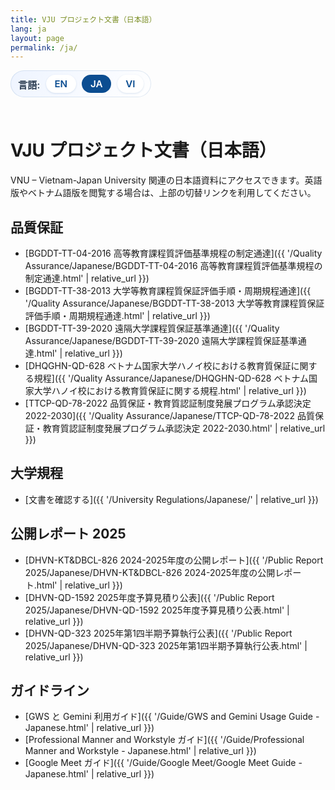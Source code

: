 ```yaml
---
title: VJU プロジェクト文書（日本語）
lang: ja
layout: page
permalink: /ja/
---
```


<style>
  .language-switcher {
    display: inline-flex;
    align-items: center;
    gap: 0.6rem;
    padding: 0.45rem 0.75rem;
    border-radius: 999px;
    background: linear-gradient(135deg, #eef4ff 0%, #ffffff 100%);
    box-shadow: inset 0 0 0 1px rgba(11, 77, 145, 0.12);
    margin: 0 0 1.5rem;
    font-size: 0.95rem;
  }

  .language-switcher span {
    font-weight: 600;
    color: #2d3e52;
  }

  .language-switcher a,
  .language-switcher strong {
    padding: 0.3rem 0.85rem;
    border-radius: 999px;
    text-decoration: none;
    font-weight: 600;
  }

  .language-switcher a {
    color: #0b4d91;
    background: #ffffff;
    box-shadow: 0 1px 3px rgba(11, 77, 145, 0.15);
    transition: background 0.15s ease, color 0.15s ease, box-shadow 0.15s ease;
  }

  .language-switcher a:hover,
  .language-switcher a:focus-visible {
    background: #0b4d91;
    color: #ffffff;
    box-shadow: 0 4px 10px rgba(11, 77, 145, 0.2);
  }

  .language-switcher strong {
    color: #ffffff;
    background: #0b4d91;
  }
</style>

<div class="language-switcher" role="navigation" aria-label="言語切替">
  <span>言語:</span>
  <a href="{{ '/' | relative_url }}">EN</a>
  <strong>JA</strong>
  <a href="{{ '/vi/' | relative_url }}">VI</a>
</div>

# VJU プロジェクト文書（日本語）

VNU – Vietnam-Japan University 関連の日本語資料にアクセスできます。英語版やベトナム語版を閲覧する場合は、上部の切替リンクを利用してください。

## 品質保証

- [BGDDT-TT-04-2016 高等教育課程質評価基準規程の制定通達]({{ '/Quality Assurance/Japanese/BGDDT-TT-04-2016 高等教育課程質評価基準規程の制定通達.html' | relative_url }})
- [BGDDT-TT-38-2013 大学等教育課程質保証評価手順・周期規程通達]({{ '/Quality Assurance/Japanese/BGDDT-TT-38-2013 大学等教育課程質保証評価手順・周期規程通達.html' | relative_url }})
- [BGDDT-TT-39-2020 遠隔大学課程質保証基準通達]({{ '/Quality Assurance/Japanese/BGDDT-TT-39-2020 遠隔大学課程質保証基準通達.html' | relative_url }})
- [DHQGHN-QD-628 ベトナム国家大学ハノイ校における教育質保証に関する規程]({{ '/Quality Assurance/Japanese/DHQGHN-QD-628 ベトナム国家大学ハノイ校における教育質保証に関する規程.html' | relative_url }})
- [TTCP-QD-78-2022 品質保証・教育質認証制度発展プログラム承認決定 2022-2030]({{ '/Quality Assurance/Japanese/TTCP-QD-78-2022 品質保証・教育質認証制度発展プログラム承認決定 2022-2030.html' | relative_url }})

## 大学規程

- [文書を確認する]({{ '/University Regulations/Japanese/' | relative_url }})

## 公開レポート 2025

- [DHVN-KT&DBCL-826 2024-2025年度の公開レポート]({{ '/Public Report 2025/Japanese/DHVN-KT&DBCL-826 2024-2025年度の公開レポート.html' | relative_url }})
- [DHVN-QD-1592 2025年度予算見積り公表]({{ '/Public Report 2025/Japanese/DHVN-QD-1592 2025年度予算見積り公表.html' | relative_url }})
- [DHVN-QD-323 2025年第1四半期予算執行公表]({{ '/Public Report 2025/Japanese/DHVN-QD-323 2025年第1四半期予算執行公表.html' | relative_url }})

## ガイドライン

- [GWS と Gemini 利用ガイド]({{ '/Guide/GWS and Gemini Usage Guide - Japanese.html' | relative_url }})
- [Professional Manner and Workstyle ガイド]({{ '/Guide/Professional Manner and Workstyle - Japanese.html' | relative_url }})
- [Google Meet ガイド]({{ '/Guide/Google Meet/Google Meet Guide - Japanese.html' | relative_url }})
